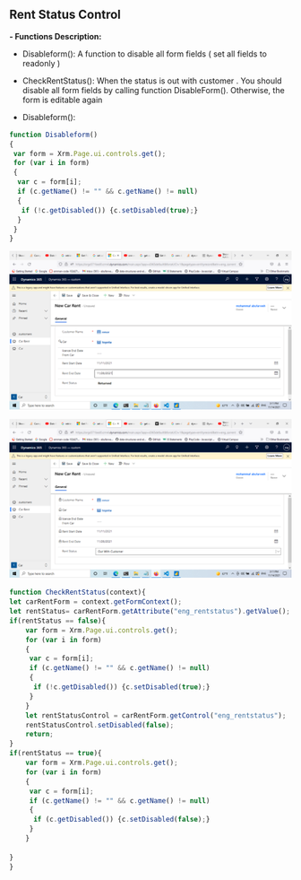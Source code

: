 

## Rent Status Control 

**- Functions Description:**

 

- Disableform(): A function to disable all form fields ( set all fields to readonly )
- CheckRentStatus(): When the status is out with customer . You should disable all form fields by calling function DisableForm(). Otherwise, the form is editable again

 
- Disableform():

```js
function Disableform()
{
 var form = Xrm.Page.ui.controls.get();
 for (var i in form) 
 {
  var c = form[i];
  if (c.getName() != "" && c.getName() != null) 
  {
   if (!c.getDisabled()) {c.setDisabled(true);}
  }
 }
}
```

![112.png](../112.png)

![113.png](../113.png)


```js
function CheckRentStatus(context){
let carRentForm = context.getFormContext();
let rentStatus= carRentForm.getAttribute("eng_rentstatus").getValue();
if(rentStatus == false){
    var form = Xrm.Page.ui.controls.get();
    for (var i in form) 
    {
     var c = form[i];
     if (c.getName() != "" && c.getName() != null) 
     {
      if (!c.getDisabled()) {c.setDisabled(true);}
     }
    }
    let rentStatusControl = carRentForm.getControl("eng_rentstatus");
    rentStatusControl.setDisabled(false);
    return;
}
if(rentStatus == true){
    var form = Xrm.Page.ui.controls.get();
    for (var i in form) 
    {
     var c = form[i];
     if (c.getName() != "" && c.getName() != null) 
     {
      if (c.getDisabled()) {c.setDisabled(false);}
     }
    }

}
}
```
